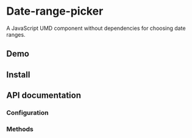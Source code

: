 # Date-range-picker
A JavaScript UMD component without dependencies for choosing date ranges.

## Demo

## Install

## API documentation
### Configuration
### Methods
